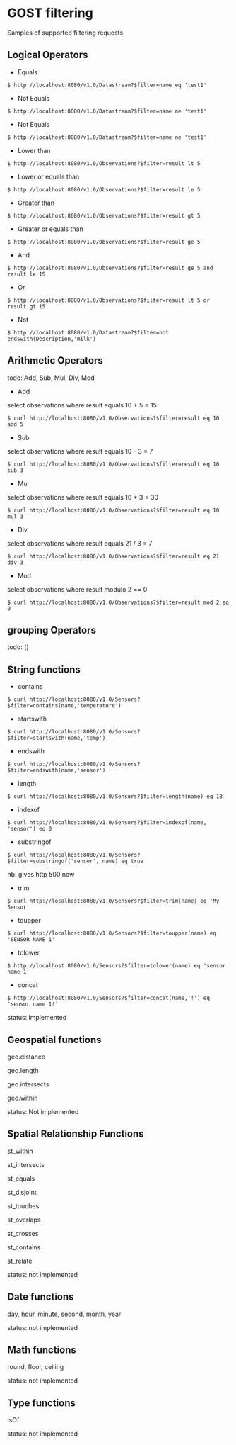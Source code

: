 # GOST filtering

Samples of supported filtering requests

## Logical Operators

- Equals

```
$ http://localhost:8080/v1.0/Datastream?$filter=name eq 'test1'
```

- Not Equals

```
$ http://localhost:8080/v1.0/Datastream?$filter=name ne 'test1'
```

- Not Equals

```
$ http://localhost:8080/v1.0/Datastream?$filter=name ne 'test1'
```

- Lower than

```
$ http://localhost:8080/v1.0/Observations?$filter=result lt 5
```

- Lower or equals than

```
$ http://localhost:8080/v1.0/Observations?$filter=result le 5
```

- Greater than

```
$ http://localhost:8080/v1.0/Observations?$filter=result gt 5
```

- Greater or equals than

```
$ http://localhost:8080/v1.0/Observations?$filter=result ge 5
```

- And

```
$ http://localhost:8080/v1.0/Observations?$filter=result ge 5 and result le 15
```

- Or

```
$ http://localhost:8080/v1.0/Observations?$filter=result lt 5 or result gt 15
```

- Not

```
$ http://localhost:8080/v1.0/Datastream?$filter=not endswith(Description,'milk')
```

## Arithmetic Operators

todo: Add, Sub, Mul, Div, Mod

- Add

select observations where result equals 10 + 5 = 15

```
$ curl http://localhost:8080/v1.0/Observations?$filter=result eq 10 add 5
```

- Sub

select observations where result equals 10 - 3 = 7

```
$ curl http://localhost:8080/v1.0/Observations?$filter=result eq 10 sub 3
```

- Mul

select observations where result equals 10 * 3 = 30

```
$ curl http://localhost:8080/v1.0/Observations?$filter=result eq 10 mul 3
```

- Div

select observations where result equals 21 / 3 = 7

```
$ curl http://localhost:8080/v1.0/Observations?$filter=result eq 21 div 3
```

- Mod

select observations where result modulo 2 == 0

```
$ curl http://localhost:8080/v1.0/Observations?$filter=result mod 2 eq 0
```

## grouping Operators

todo: ()


## String functions

- contains

```
$ curl http://localhost:8080/v1.0/Sensors?$filter=contains(name,'temperature')
```

- startswith

```
$ curl http://localhost:8080/v1.0/Sensors?$filter=startswith(name,'temp')
```

- endswith

```
$ curl http://localhost:8080/v1.0/Sensors?$filter=endswith(name,'sensor')
```

- length

```
$ curl http://localhost:8080/v1.0/Sensors?$filter=length(name) eq 18
```

- indexof

```
$ curl http://localhost:8080/v1.0/Sensors?$filter=indexof(name, 'sensor') eq 0
```

- substringof

```
$ curl http://localhost:8080/v1.0/Sensors?$filter=substringof('sensor', name) eq true
```

nb: gives http 500 now

- trim

```
$ curl http://localhost:8080/v1.0/Sensors?$filter=trim(name) eq 'My Sensor'
```

- toupper

```
$ curl http://localhost:8080/v1.0/Sensors?$filter=toupper(name) eq 'SENSOR NAME 1'
```

- tolower

```
$ http://localhost:8080/v1.0/Sensors?$filter=tolower(name) eq 'sensor name 1'
```

- concat

```
$ http://localhost:8080/v1.0/Sensors?$filter=concat(name,'!') eq 'sensor name 1!'
```

status: implemented

## Geospatial functions

geo.distance 

geo.length

geo.intersects

geo.within 

status: Not implemented

## Spatial Relationship Functions

st_within 

st_intersects

st_equals

st_disjoint

st_touches

st_overlaps

st_crosses

st_contains

st_relate

status: not implemented

## Date functions

day, hour, minute, second, month, year

status: not implemented

## Math functions

round, floor, ceiling

status: not implemented

## Type functions

isOf

status: not implemented

